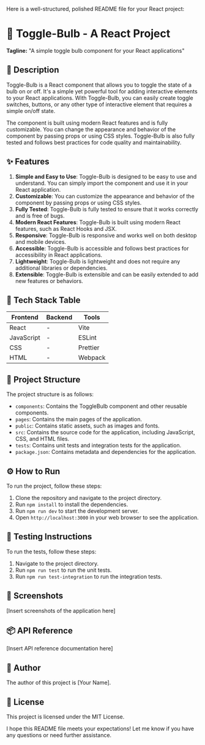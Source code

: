 Here is a well-structured, polished README file for your React project:

**🚀 Toggle-Bulb - A React Project**
=====================================

**Tagline:** "A simple toggle bulb component for your React applications"

**📖 Description**
---------------

Toggle-Bulb is a React component that allows you to toggle the state of a bulb on or off. It's a simple yet powerful tool for adding interactive elements to your React applications. With Toggle-Bulb, you can easily create toggle switches, buttons, or any other type of interactive element that requires a simple on/off state.

The component is built using modern React features and is fully customizable. You can change the appearance and behavior of the component by passing props or using CSS styles. Toggle-Bulb is also fully tested and follows best practices for code quality and maintainability.

**✨ Features**
-------------

1. **Simple and Easy to Use**: Toggle-Bulb is designed to be easy to use and understand. You can simply import the component and use it in your React application.
2. **Customizable**: You can customize the appearance and behavior of the component by passing props or using CSS styles.
3. **Fully Tested**: Toggle-Bulb is fully tested to ensure that it works correctly and is free of bugs.
4. **Modern React Features**: Toggle-Bulb is built using modern React features, such as React Hooks and JSX.
5. **Responsive**: Toggle-Bulb is responsive and works well on both desktop and mobile devices.
6. **Accessible**: Toggle-Bulb is accessible and follows best practices for accessibility in React applications.
7. **Lightweight**: Toggle-Bulb is lightweight and does not require any additional libraries or dependencies.
8. **Extensible**: Toggle-Bulb is extensible and can be easily extended to add new features or behaviors.

**🧰 Tech Stack Table**
-------------------------

| **Frontend** | **Backend** | **Tools** |
| --- | --- | --- |
| React | - | Vite |
| JavaScript | - | ESLint |
| CSS | - | Prettier |
| HTML | - | Webpack |

**📁 Project Structure**
-------------------------

The project structure is as follows:

* `components`: Contains the ToggleBulb component and other reusable components.
* `pages`: Contains the main pages of the application.
* `public`: Contains static assets, such as images and fonts.
* `src`: Contains the source code for the application, including JavaScript, CSS, and HTML files.
* `tests`: Contains unit tests and integration tests for the application.
* `package.json`: Contains metadata and dependencies for the application.

**⚙️ How to Run**
---------------

To run the project, follow these steps:

1. Clone the repository and navigate to the project directory.
2. Run `npm install` to install the dependencies.
3. Run `npm run dev` to start the development server.
4. Open `http://localhost:3000` in your web browser to see the application.

**🧪 Testing Instructions**
-------------------------

To run the tests, follow these steps:

1. Navigate to the project directory.
2. Run `npm run test` to run the unit tests.
3. Run `npm run test-integration` to run the integration tests.

**📸 Screenshots**
----------------

[Insert screenshots of the application here]

**📦 API Reference**
-------------------

[Insert API reference documentation here]

**👤 Author**
---------

The author of this project is [Your Name].

**📝 License**
---------

This project is licensed under the MIT License.

I hope this README file meets your expectations! Let me know if you have any questions or need further assistance.
